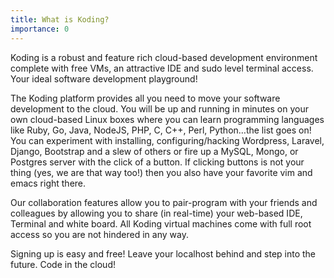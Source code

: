 ```yaml
---
title: What is Koding?
importance: 0
---
```


Koding is a robust and feature rich cloud-based development environment complete with free VMs, an attractive IDE and sudo level terminal access. Your ideal software development playground!

The Koding platform provides all you need to move your software development to the cloud. You will be up and running in minutes on your own cloud-based Linux boxes where you can learn programming languages like Ruby, Go, Java, NodeJS, PHP, C, C++, Perl, Python…the list goes on! You can experiment with installing, configuring/hacking Wordpress, Laravel, Django, Bootstrap and a slew of others or fire up a MySQL, Mongo, or Postgres server with the click of a button. If clicking buttons is not your thing (yes, we are that way too!) then you also have your favorite vim and emacs right there.

Our collaboration features allow you to pair-program with your friends and colleagues by allowing you to share (in real-time) your web-based IDE, Terminal and white board. All Koding virtual machines come with full root access so you are not hindered in any way.

Signing up is easy and free! Leave your localhost behind and step into the future. Code in the cloud!
